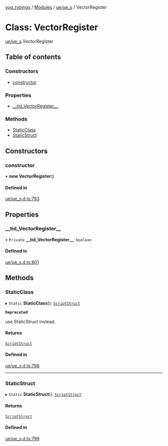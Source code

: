 [yug_typings](../README.md) / [Modules](../modules.md) / [ue/ue\_s](../modules/ue_ue_s.md) / VectorRegister

# Class: VectorRegister

[ue/ue_s](../modules/ue_ue_s.md).VectorRegister

## Table of contents

### Constructors

- [constructor](ue_ue_s.VectorRegister.md#constructor)

### Properties

- [\_\_tid\_VectorRegister\_\_](ue_ue_s.VectorRegister.md#__tid_vectorregister__)

### Methods

- [StaticClass](ue_ue_s.VectorRegister.md#staticclass)
- [StaticStruct](ue_ue_s.VectorRegister.md#staticstruct)

## Constructors

### constructor

• **new VectorRegister**()

#### Defined in

[ue/ue_s.d.ts:793](https://github.com/YugMetaverse/yug_typings/blob/25cad34/ue/ue_s.d.ts#L793)

## Properties

### \_\_tid\_VectorRegister\_\_

• `Private` **\_\_tid\_VectorRegister\_\_**: `boolean`

#### Defined in

[ue/ue_s.d.ts:801](https://github.com/YugMetaverse/yug_typings/blob/25cad34/ue/ue_s.d.ts#L801)

## Methods

### StaticClass

▸ `Static` **StaticClass**(): [`ScriptStruct`](ue_ue.ScriptStruct.md)

**`Deprecated`**

use StaticStruct instead.

#### Returns

[`ScriptStruct`](ue_ue.ScriptStruct.md)

#### Defined in

[ue/ue_s.d.ts:798](https://github.com/YugMetaverse/yug_typings/blob/25cad34/ue/ue_s.d.ts#L798)

___

### StaticStruct

▸ `Static` **StaticStruct**(): [`ScriptStruct`](ue_ue.ScriptStruct.md)

#### Returns

[`ScriptStruct`](ue_ue.ScriptStruct.md)

#### Defined in

[ue/ue_s.d.ts:799](https://github.com/YugMetaverse/yug_typings/blob/25cad34/ue/ue_s.d.ts#L799)
